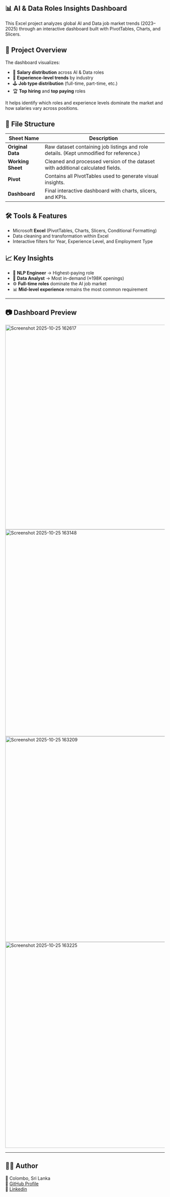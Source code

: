 ## 📊 AI & Data Roles Insights Dashboard

This Excel project analyzes global AI and Data job market trends (2023–2025) through an interactive dashboard built with PivotTables, Charts, and Slicers.

## 🧠 Project Overview
The dashboard visualizes:
- 💼 **Salary distribution** across AI & Data roles  
- 🧩 **Experience-level trends** by industry  
- 🕹 **Job type distribution** (full-time, part-time, etc.)  
- 🏆 **Top hiring** and **top paying** roles  

It helps identify which roles and experience levels dominate the market and how salaries vary across positions.

## 📁 File Structure

| Sheet Name | Description |
|-------------|-------------|
| **Original Data** | Raw dataset containing job listings and role details. (Kept unmodified for reference.) |
| **Working Sheet** | Cleaned and processed version of the dataset with additional calculated fields. |
| **Pivot** | Contains all PivotTables used to generate visual insights. |
| **Dashboard** | Final interactive dashboard with charts, slicers, and KPIs. |

## 🛠 Tools & Features
- Microsoft **Excel** (PivotTables, Charts, Slicers, Conditional Formatting)  
- Data cleaning and transformation within Excel  
- Interactive filters for Year, Experience Level, and Employment Type  

## 📈 Key Insights
- 🧠 **NLP Engineer** → Highest-paying role  
- 💼 **Data Analyst** → Most in-demand (≈198K openings)  
- ⚙️ **Full-time roles** dominate the AI job market  
- 📊 **Mid-level experience** remains the most common requirement  

---

## 📷 Dashboard Preview

<img width="1919" height="644" alt="Screenshot 2025-10-25 162617" src="https://github.com/user-attachments/assets/4cdc83a7-b892-4521-9b03-ac45e9dce78a" />
<img width="1919" height="651" alt="Screenshot 2025-10-25 163148" src="https://github.com/user-attachments/assets/af029644-e000-4d3a-b5da-730cbf9f01c9" />
<img width="1919" height="647" alt="Screenshot 2025-10-25 163209" src="https://github.com/user-attachments/assets/022b99cb-4537-4d86-9158-20e13be5b267" />
<img width="1919" height="648" alt="Screenshot 2025-10-25 163225" src="https://github.com/user-attachments/assets/81f70565-fd53-4510-b5c1-19c69d648240" />

---

## 👩‍💻 Author


📍 Colombo, Sri Lanka  
🔗 [GitHub Profile](https://github.com/MHRPerera)  
🔗 [Linkedin](www.linkedin.com/in/mhr-perera)
